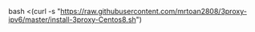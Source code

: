 bash <(curl -s "https://raw.githubusercontent.com/mrtoan2808/3proxy-ipv6/master/install-3proxy-Centos8.sh")
